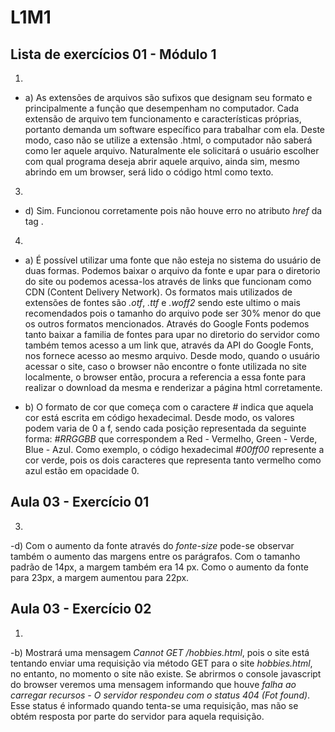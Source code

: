 # L1M1

## Lista de exercícios 01 - Módulo 1

1.

- a) As extensões de arquivos são sufixos que designam seu formato e principalmente a função que desempenham no computador. Cada extensão de arquivo tem funcionamento e características próprias, portanto demanda um software específico para trabalhar com ela. Deste modo, caso não se utilize a extensão .html, o computador não saberá como ler aquele arquivo. Naturalmente ele solicitará o usuário escolher com qual programa deseja abrir aquele arquivo, ainda sim, mesmo abrindo em um browser, será lido o código html como texto.

3.

- d) Sim. Funcionou corretamente pois não houve erro no atributo _href_ da tag _<link>_.

4.

- a) É possível utilizar uma fonte que não esteja no sistema do usuário de duas formas. Podemos baixar o arquivo da fonte e upar para o diretorio do site ou podemos acessa-los através de links que funcionam como CDN (Content Delivery Network). Os formatos mais utilizados de extensões de fontes são _.otf_, _.ttf_ e _.woff2_ sendo este ultimo o mais recomendados pois o tamanho do arquivo pode ser 30% menor do que os outros formatos mencionados. Através do Google Fonts podemos tanto baixar a familia de fontes para upar no diretorio do servidor como também temos acesso a um link que, através da API do Google Fonts, nos fornece acesso ao mesmo arquivo. Desde modo, quando o usuário acessar o site, caso o browser não encontre o fonte utilizada no site localmente, o browser então, procura a referencia a essa fonte para realizar o download da mesma e renderizar a página html corretamente.

- b) O formato de cor que começa com o caractere _#_ indica que aquela cor está escrita em código hexadecimal. Desde modo, os valores podem varia de 0 a f, sendo cada posição representada da seguinte forma: _#RRGGBB_ que correspondem a Red - Vermelho, Green - Verde, Blue - Azul. Como exemplo, o código hexadecimal _#00ff00_ represente a cor verde, pois os dois caracteres que representa tanto vermelho como azul estão em opacidade 0.

## Aula 03 - Exercício 01

3.
-d) Com o aumento da fonte através do _fonte-size_ pode-se observar também o aumento das margens entre os parágrafos. Com o tamanho padrão de 14px, a margem também era 14 px. Como o aumento da fonte para 23px, a margem aumentou para 22px.

## Aula 03 - Exercício 02

1.
-b) Mostrará uma mensagem _Cannot GET /hobbies.html_, pois o site está tentando enviar uma requisição via método GET para o site _hobbies.html_, no entanto, no momento o site não existe. Se abrirmos o console javascript do browser veremos uma mensagem informando que houve _falha ao carregar recursos - O servidor respondeu com o status 404 (Fot found)_. Esse status é informado quando tenta-se uma requisição, mas não se obtém resposta por parte do servidor para aquela requisição.
